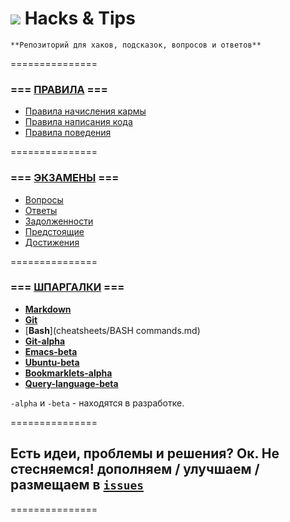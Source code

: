 ![](https://avatars0.githubusercontent.com/u/6559911?s=20) Hacks & Tips
===

```
**Репозиторий для хаков, подсказок, вопросов и ответов**
```
===============

### === [ПРАВИЛА](RULES) ===

 - [Правила начисления кармы](RULES/KARMA.md)
 - [Правила написания кода](RULES/CODING.md)
 - [Правила поведения](RULES/CULTURE.md)
 
===============

### === [ЭКЗАМЕНЫ](exams) ===

* [Вопросы](exams/questions.md)
* [Ответы](exams/answers.md)
* [Задолженности](exams/debt.md)
* [Предстоящие](exams/coming.md)
* [Достижения](Hacks-and-Tips/karma.md)

===============

### === [ШПАРГАЛКИ](cheatsheets) ===

* [**Markdown**](cheatsheets/Markdown.md)
* [**Git**](cheatsheets/Git.md)
* [**Bash**](cheatsheets/BASH commands.md)
* [**Git-alpha**](cheatsheets/Git-alpha.md)
* [**Emacs-beta**](cheatsheets/Emacs-beta.md)
* [**Ubuntu-beta**](cheatsheets/Ubuntu-beta.md)
* [**Bookmarklets-alpha**](cheatsheets/Bookmarklets-alpha.md)
* [**Query-language-beta**](cheatsheets/Query-language-beta.md)

`-alpha` и `-beta` - находятся в разработке.

===============
## Есть идеи, проблемы и решения? Ок. Не стесняемся! дополняем / улучшаем / размещаем в [`issues`](https://github.com/soda-io/Hacks-and-Tips/issues/new)
===============

